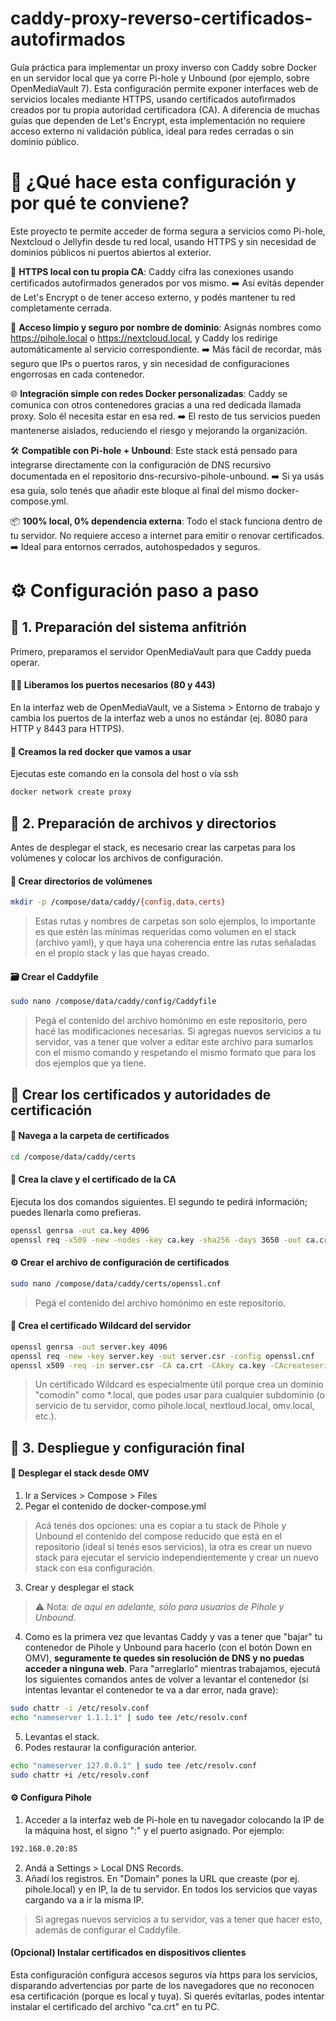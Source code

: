 # caddy-proxy-reverso-certificados-autofirmados

Guía práctica para implementar un proxy inverso con Caddy sobre Docker en un servidor local que ya corre Pi-hole y Unbound (por ejemplo, sobre OpenMediaVault 7). Esta configuración permite exponer interfaces web de servicios locales mediante HTTPS, usando certificados autofirmados creados por tu propia autoridad certificadora (CA). A diferencia de muchas guías que dependen de Let's Encrypt, esta implementación no requiere acceso externo ni validación pública, ideal para redes cerradas o sin dominio público.

# 🧠 ¿Qué hace esta configuración y por qué te conviene?

Este proyecto te permite acceder de forma segura a servicios como Pi-hole, Nextcloud o Jellyfin desde tu red local, usando HTTPS y sin necesidad de dominios públicos ni puertos abiertos al exterior.

🔐 **HTTPS local con tu propia CA**:
Caddy cifra las conexiones usando certificados autofirmados generados por vos mismo.
➡️ Así evitás depender de Let's Encrypt o de tener acceso externo, y podés mantener tu red completamente cerrada.

🧭 **Acceso limpio y seguro por nombre de dominio**:
Asignás nombres como https://pihole.local o https://nextcloud.local, y Caddy los redirige automáticamente al servicio correspondiente.
➡️ Más fácil de recordar, más seguro que IPs o puertos raros, y sin necesidad de configuraciones engorrosas en cada contenedor.

🌐 **Integración simple con redes Docker personalizadas**:
Caddy se comunica con otros contenedores gracias a una red dedicada llamada proxy. Solo él necesita estar en esa red.
➡️ El resto de tus servicios pueden mantenerse aislados, reduciendo el riesgo y mejorando la organización.

🛠️ **Compatible con Pi-hole + Unbound**:
Este stack está pensado para integrarse directamente con la configuración de DNS recursivo documentada en el repositorio dns-recursivo-pihole-unbound.
➡️ Si ya usás esa guía, solo tenés que añadir este bloque al final del mismo docker-compose.yml.

📦 **100% local, 0% dependencia externa**:
Todo el stack funciona dentro de tu servidor. No requiere acceso a internet para emitir o renovar certificados.
➡️ Ideal para entornos cerrados, autohospedados y seguros.

# ⚙️ Configuración paso a paso
## 🧱 1. Preparación del sistema anfitrión
Primero, preparamos el servidor OpenMediaVault para que Caddy pueda operar.
#### ⛓️‍💥 Liberamos los puertos necesarios (80 y 443)
En la interfaz web de OpenMediaVault, ve a Sistema > Entorno de trabajo y cambia los puertos de la interfaz web a unos no estándar (ej. 8080 para HTTP y 8443 para HTTPS).
#### 🛜 Creamos la red docker que vamos a usar
Ejecutas este comando en la consola del host o vía ssh
```bash
docker network create proxy
```

## 📁 2. Preparación de archivos y directorios
Antes de desplegar el stack, es necesario crear las carpetas para los volúmenes y colocar los archivos de configuración.
#### 📂 Crear directorios de volúmenes
```bash
mkdir -p /compose/data/caddy/{config,data,certs}
```
> Estas rutas y nombres de carpetas son solo ejemplos, lo importante es que estén las mínimas requeridas como volumen en el stack (archivo yaml), y que haya una coherencia entre las rutas señaladas en el propio stack y las que hayas creado.
#### 🗃️ Crear el Caddyfile
```bash
sudo nano /compose/data/caddy/config/Caddyfile
```
> Pegá el contenido del archivo homónimo en este repositorio, pero hacé las modificaciones necesarias. Si agregas nuevos servicios a tu servidor, vas a tener que volver a editar este archivo para sumarlos con el mismo comando y respetando el mismo formato que para los dos ejemplos que ya tiene.

## 🔐 Crear los certificados y autoridades de certificación
#### 📂 Navega a la carpeta de certificados
```bash
cd /compose/data/caddy/certs
```
#### 🔑 Crea la clave y el certificado de la CA
Ejecuta los dos comandos siguientes. El segundo te pedirá información; puedes llenarla como prefieras.
```bash
openssl genrsa -out ca.key 4096
openssl req -x509 -new -nodes -key ca.key -sha256 -days 3650 -out ca.crt
```
#### ⚙️ Crear el archivo de configuración de certificados
```bash
sudo nano /compose/data/caddy/certs/openssl.cnf
```
> Pegá el contenido del archivo homónimo en este repositorio.
#### 🔑 Crea el certificado Wildcard del servidor
```bash
openssl genrsa -out server.key 4096
openssl req -new -key server.key -out server.csr -config openssl.cnf
openssl x509 -req -in server.csr -CA ca.crt -CAkey ca.key -CAcreateserial -out server.crt -days 365 -extensions v3_req -extfile openssl.cnf
```
>Un certificado Wildcard es especialmente útil porque crea un dominio "comodín" como *.local, que podes usar para cualquier subdominio (o servicio de tu servidor, como pihole.local, nextloud.local, omv.local, etc.).

## 🚀 3. Despliegue y configuración final
#### 🧩 Desplegar el stack desde OMV
1. Ir a Services > Compose > Files
2. Pegar el contenido de docker-compose.yml
> Acá tenés dos opciones: una es copiar a tu stack de Pihole y Unbound el contenido del compose reducido que está en el repositorio (ideal si tenés esos servicios), la otra es crear un nuevo stack para ejecutar el servicio independientemente y crear un nuevo stack con esa configuración.
3. Crear y desplegar el stack
> ⚠️ Nota: *de aquí en adelante, sólo para usuarios de Pihole y Unbound*.
4. Como es la primera vez que levantas Caddy y vas a tener que "bajar" tu contenedor de Pihole y Unbound para hacerlo (con el botón Down en OMV), **seguramente te quedes sin resolución de DNS y no puedas acceder a ninguna web**. Para "arreglarlo" mientras trabajamos, ejecutá los siguientes comandos antes de volver a levantar el contenedor (si intentas levantar el contenedor te va a dar error, nada grave):
``` bash 
sudo chattr -i /etc/resolv.conf
echo "nameserver 1.1.1.1" | sudo tee /etc/resolv.conf
```
5. Levantas el stack.
6. Podes restaurar la configuración anterior.
``` bash
echo "nameserver 127.0.0.1" | sudo tee /etc/resolv.conf
sudo chattr +i /etc/resolv.conf
```
#### ⚙️ Configura Pihole
1. Acceder a la interfaz web de Pi-hole en tu navegador colocando la IP de la máquina host, el signo ":" y el puerto asignado. Por ejemplo: 
``` bash 
192.168.0.20:85
```
2. Andá a Settings > Local DNS Records.
3. Añadí los registros. En "Domain" pones la URL que creaste (por ej. pihole.local) y en IP, la de tu servidor. En todos los servicios que vayas cargando va a ir la misma IP.
> Si agregas nuevos servicios a tu servidor, vas a tener que hacer esto, además de configurar el Caddyfile.
#### (Opcional) Instalar certificados en dispositivos clientes
Esta configuración configura accesos seguros vía https para los servicios, disparando advertencias por parte de los navegadores que no reconocen esa certificación (porque es local y tuya). Si querés evitarlas, podes intentar instalar el certificado del archivo "ca.crt" en tu PC.


